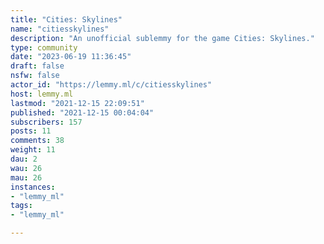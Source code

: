 ```yaml
---
title: "Cities: Skylines" 
name: "citiesskylines"
description: "An unofficial sublemmy for the game Cities: Skylines."
type: community
date: "2023-06-19 11:36:45"
draft: false
nsfw: false
actor_id: "https://lemmy.ml/c/citiesskylines"
host: lemmy.ml
lastmod: "2021-12-15 22:09:51"
published: "2021-12-15 00:04:04"
subscribers: 157
posts: 11
comments: 38
weight: 11
dau: 2
wau: 26
mau: 26
instances:
- "lemmy_ml"
tags: 
- "lemmy_ml"

---
```

